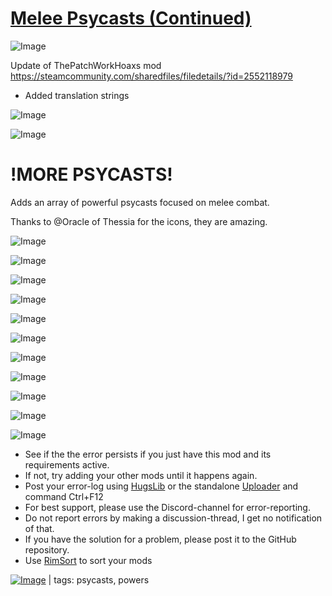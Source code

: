 # [Melee Psycasts (Continued)](https://steamcommunity.com/sharedfiles/filedetails/?id=3376663261)

![Image](https://i.imgur.com/buuPQel.png)

Update of ThePatchWorkHoaxs mod https://steamcommunity.com/sharedfiles/filedetails/?id=2552118979

- Added translation strings

![Image](https://i.imgur.com/pufA0kM.png)
	
![Image](https://i.imgur.com/Z4GOv8H.png)

# !MORE PSYCASTS!
 Adds an array of powerful psycasts focused on melee combat. 

Thanks to @Oracle of Thessia for the icons, they are amazing.

![Image](https://i.imgur.com/TiCq3hx.png)

![Image](https://i.imgur.com/tFDERKr.png)

![Image](https://i.imgur.com/72X1yzo.png)

![Image](https://i.imgur.com/v2SBrrF.png)

![Image](https://i.imgur.com/UphaSxd.png)

![Image](https://i.imgur.com/4voe758.png)

![Image](https://i.imgur.com/gLnvAvX.png)

![Image](https://i.imgur.com/LDXzcni.png)

![Image](https://i.imgur.com/LrikpXJ.png)

![Image](https://i.imgur.com/ej9x4ow.png)

![Image](https://i.imgur.com/PwoNOj4.png)



-  See if the the error persists if you just have this mod and its requirements active.
-  If not, try adding your other mods until it happens again.
-  Post your error-log using [HugsLib](https://steamcommunity.com/workshop/filedetails/?id=818773962) or the standalone [Uploader](https://steamcommunity.com/sharedfiles/filedetails/?id=2873415404) and command Ctrl+F12
-  For best support, please use the Discord-channel for error-reporting.
-  Do not report errors by making a discussion-thread, I get no notification of that.
-  If you have the solution for a problem, please post it to the GitHub repository.
-  Use [RimSort](https://github.com/RimSort/RimSort/releases/latest) to sort your mods

 

[![Image](https://img.shields.io/github/v/release/emipa606/MeleePsycasts?label=latest%20version&style=plastic&color=9f1111&labelColor=black)](https://steamcommunity.com/sharedfiles/filedetails/changelog/3376663261) | tags: psycasts,  powers
